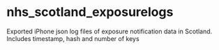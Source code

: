 # nhs_scotland_exposurelogs
Exported iPhone json log files of exposure notification data in Scotland. Includes timestamp, hash and number of keys
